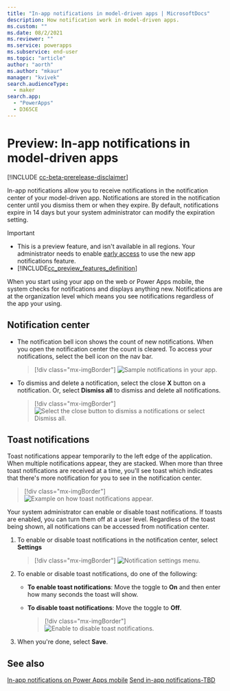 ```yaml
---
title: "In-app notifications in model-driven apps | MicrosoftDocs"
description: How notification work in model-driven apps.
ms.custom: ""
ms.date: 08/2/2021
ms.reviewer: ""
ms.service: powerapps
ms.subservice: end-user
ms.topic: "article"
author: "aorth"
ms.author: "mkaur"
manager: "kvivek"
search.audienceType: 
  - maker
search.app: 
  - "PowerApps"
  - D365CE
---
```


# Preview: In-app notifications in model-driven apps 

[!INCLUDE [cc-beta-prerelease-disclaimer](../includes/cc-beta-prerelease-disclaimer.md)]

In-app notifications allow you to receive notifications in the notification center of your model-driven app. Notifications are stored in the notification center until you dismiss them or when they expire. By default, notifications expire in 14 days but your system administrator can modify the expiration setting.

> [!IMPORTANT]
> - This is a preview feature, and isn't available in all regions. Your administrator needs to enable [early access](/power-platform/admin/opt-in-early-access-updates) to use the new app notifications feature.
> - [!INCLUDE[cc_preview_features_definition](../includes/cc-preview-features-definition.md)]

When you start using your app on the web or Power Apps mobile, the system checks for notifications and displays anything new. Notifications are at the organization level which means you see notifications regardless of the app your using.


## Notification center

- The notification bell icon shows the count of new notifications. When you open the notification center the count is cleared. To access your notifications, select the bell icon on the nav bar. 


  > [!div class="mx-imgBorder"] 
  > ![Sample notifications in your app.](media/notifications-bell.png)  


- To dismiss and delete a notification, select the close **X** button on a notification. Or, select **Dismiss all** to dismiss and delete all notifications. 

  > [!div class="mx-imgBorder"] 
  > ![Select the close button to dismiss a notifications or select Dismiss all.](media/notifications-dismiss.png)  


## Toast notifications

Toast notifications appear temporarily to the left edge of the application. When multiple notifications appear, they are stacked. When more than three toast notifications are received at a time, you'll see toast which indicates that there's more notification for you to see in the notification center.

> [!div class="mx-imgBorder"] 
> ![Example on how toast notifications appear.](media/notifications-toast.png)  


Your system administrator can enable or disable toast notifications. If toasts are enabled, you can turn them off at a user level. Regardless of the toast being shown, all notifications can be accessed from notification center.

1. To enable or disable toast notifications in the notification center, select **Settings** 

   > [!div class="mx-imgBorder"] 
   > ![Notification settings menu.](media/notifications-settings.png)  

2. To enable or disable toast notifications, do one of the following:

    - **To enable toast notifications**: Move the toggle to **On** and then enter how many seconds the toast will show. 
    - **To disable toast notifications**: Move the toggle to **Off**.
   
       > [!div class="mx-imgBorder"] 
       > ![Enable to disable toast notifications.](media/notifications-2.png)  
   
 3. When you're done, select **Save**.  



## See also

[In-app notifications on Power Apps mobile](../mobile/mobile-notifications.md)
[Send in-app notifications-TBD](../maker/model-driven-apps/send-in-app-notifications.md)
